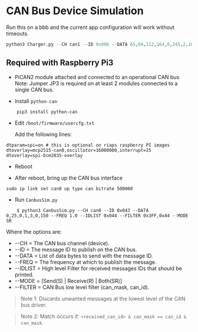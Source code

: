 # CAN Bus Device Simulation

Run this on a bbb and the current app configuration will work without timeouts. 
```python
python3 Charger.py --CH can1 --ID 0x006 --DATA 65,69,112,164,0,245,2,10 --FREQ 0.2 --MODE SR
```

## Required with Raspberry Pi3 
* PiCAN2 module attached and connected to an operational CAN bus
    Note: Jumper JP3 is required on at least 2 modules connected to a single CAN bus.

* Install `python-can`
```commandline
    pip3 install python-can
```

* Edit `/boot/firmware/usercfg.txt` 

  Add the following lines:

```text
dtparam=spi=on # this is optional on riaps raspberry PI images
dtoverlay=mcp2515-can0,oscillator=16000000,interrupt=25
dtoverlay=spi-bcm2835-overlay  
```

* Reboot

* After reboot, bring up the CAN bus interface

```commandline
sudo ip link set can0 up type can bitrate 500000  
```

* Run `CanbusSim.py`   

```commandline
    $ python3 CanbusSim.py --CH can0 --ID 0x043 --DATA 0,25,0,1,3,0,150 --FREQ 1.0 --IDLIST 0x044 --FILTER 0x3FF,0x44 --MODE SR
```
Where the options are:

*  --CH = The CAN bus channel (device).
*  --ID = The message ID to publish on the CAN bus.
*  --DATA = List of data bytes to send with the message ID.
*  --FREQ = The frequency at which to publish the message.
*  --IDLIST = High level Filter for received messages IDs that should be printed.
*  --MODE = [Send(S) | Receive(R) | Both(SR)]
*  --FILTER =  CAN Bus low level filter (can_mask, can_id). 
  
>Note 1: Discards unwanted messages at the lowest level of the CAN bus driver.

>Note 2: Match occurs if: `<received_can_id> & can_mask == can_id & can_mask`.



